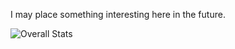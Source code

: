 I may place something interesting here in the future.

![Overall Stats](https://github-readme-stats.vercel.app/api?username=SEELE1306&count_private=false&show_icons=true&hide=contribs&theme=nord)

<!---
SEELE1306/SEELE1306 is a ✨ special ✨ repository because its `README.md` (this file) appears on your GitHub profile.
You can click the Preview link to take a look at your changes.
--->
